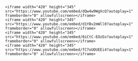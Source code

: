 <html>
  <head>
    
    <iframe width="420" height="345" src="https://www.youtube.com/embed/dQw4w9WgXcQ?autoplay=1" frameborder="0" allowfullscreen></iframe>
    <iframe width="420" height="345" src="https://www.youtube.com/embed/d1YBv2mWll0?autoplay=1" frameborder="0" allowfullscreen></iframe>
    <iframe width="420" height="345" src="https://www.youtube.com/embed/0iCtC-EOzEo?autoplay=1" frameborder="0" allowfullscreen></iframe>
    <iframe width="420" height="345" src="https://www.youtube.com/embed/fC7oUOUEEi4?autoplay=1" frameborder="0" allowfullscreen></iframe>
  </head>
</html>
